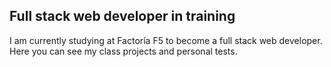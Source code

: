 ## Full stack web developer in training

I am currently studying at Factoría F5 to become a full stack web developer. Here you can see my class projects and personal tests.
